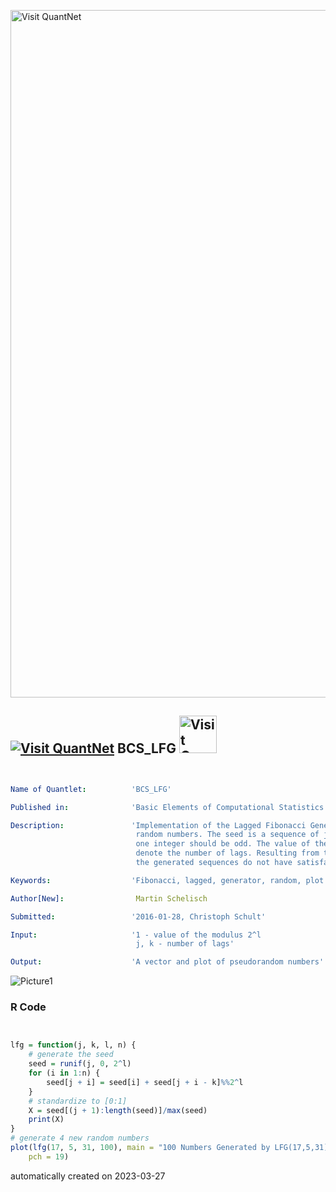 [<img src="https://github.com/QuantLet/Styleguide-and-FAQ/blob/master/pictures/banner.png" width="1100" alt="Visit QuantNet">](http://quantlet.de/)

## [<img src="https://github.com/QuantLet/Styleguide-and-FAQ/blob/master/pictures/qloqo.png" alt="Visit QuantNet">](http://quantlet.de/) **BCS_LFG** [<img src="https://github.com/QuantLet/Styleguide-and-FAQ/blob/master/pictures/QN2.png" width="60" alt="Visit QuantNet 2.0">](http://quantlet.de/)

```yaml


Name of Quantlet:          'BCS_LFG'

Published in:              'Basic Elements of Computational Statistics'

Description:               'Implementation of the Lagged Fibonacci Generator (LFG) for
                            random numbers. The seed is a sequence of j integers, of which
                            one integer should be odd. The value of the modulus is 2^l and j and k
                            denote the number of lags. Resulting from the use of the Fibonacci Sequence,
                            the generated sequences do not have satisfactory randomness properties.'

Keywords:                  'Fibonacci, lagged, generator, random, plot'

Author[New]:                Martin Schelisch

Submitted:                 '2016-01-28, Christoph Schult'

Input:                     '1 - value of the modulus 2^l
                            j, k - number of lags'

Output:                    'A vector and plot of pseudorandom numbers'

```

![Picture1](BCS_LFG.png)

### R Code
```r


lfg = function(j, k, l, n) {
    # generate the seed
    seed = runif(j, 0, 2^l)
    for (i in 1:n) {
        seed[j + i] = seed[i] + seed[j + i - k]%%2^l
    }
    # standardize to [0:1]
    X = seed[(j + 1):length(seed)]/max(seed)
    print(X)
}
# generate 4 new random numbers
plot(lfg(17, 5, 31, 100), main = "100 Numbers Generated by LFG(17,5,31)", xlab = "Number of Observations", ylab = "Generated Number", 
    pch = 19)
```

automatically created on 2023-03-27